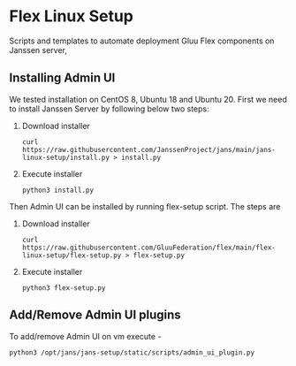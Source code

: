 Flex Linux Setup
=======================

Scripts and templates to automate deployment Gluu Flex components on Janssen server,

Installing Admin UI
-----------------------

We tested installation on CentOS 8, Ubuntu 18 and Ubuntu 20.
First we need to install Janssen Server by following below two steps:
1. Download installer

   `curl https://raw.githubusercontent.com/JanssenProject/jans/main/jans-linux-setup/install.py > install.py`

2. Execute installer

   `python3 install.py`

Then Admin UI can be installed by running flex-setup script. The steps are

1. Download installer

   `curl https://raw.githubusercontent.com/GluuFederation/flex/main/flex-linux-setup/flex-setup.py > flex-setup.py`

2. Execute installer
 
   `python3 flex-setup.py`

Add/Remove Admin UI plugins
--------------------------------------

To add/remove Admin UI on vm execute -

`python3 /opt/jans/jans-setup/static/scripts/admin_ui_plugin.py`